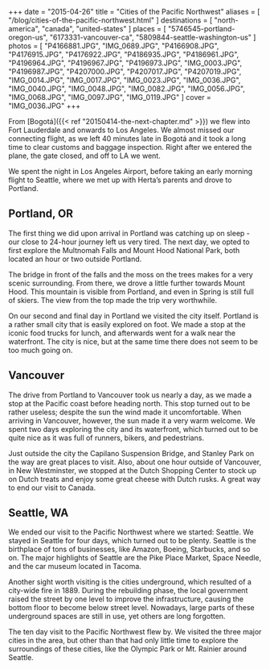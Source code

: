 +++
date    = "2015-04-26"
title   = "Cities of the Pacific Northwest"
aliases = [ "/blog/cities-of-the-pacific-northwest.html" ]
destinations = [ "north-america", "canada", "united-states" ]
places  = [
  "5746545-portland-oregon-us", "6173331-vancouver-ca", "5809844-seattle-washington-us"
]
photos = [
  "P4166881.JPG", "IMG_0689.JPG", "P4166908.JPG", "P4176915.JPG", "P4176922.JPG",
  "P4186935.JPG", "P4186961.JPG", "P4196964.JPG", "P4196967.JPG", "P4196973.JPG",
  "IMG_0003.JPG", "P4196987.JPG", "P4207000.JPG", "P4207017.JPG", "P4207019.JPG",
  "IMG_0014.JPG", "IMG_0017.JPG", "IMG_0023.JPG", "IMG_0036.JPG", "IMG_0040.JPG",
  "IMG_0048.JPG", "IMG_0082.JPG", "IMG_0056.JPG", "IMG_0068.JPG", "IMG_0097.JPG",
  "IMG_0119.JPG"
]
cover = "IMG_0036.JPG"
+++

From [Bogotá]({{< ref "20150414-the-next-chapter.md" >}}) we flew into Fort Lauderdale and onwards to Los Angeles. We almost missed our connecting flight, as we left 40 minutes late in Bogotá and it took a long time to clear customs and baggage inspection. Right after we entered the plane, the gate closed, and off to LA we went.
<!--more-->
We spent the night in Los Angeles Airport, before taking an early morning flight to Seattle, where we met up with Herta’s parents and drove to Portland.

## Portland, OR
The first thing we did upon arrival in Portland was catching up on sleep - our close to 24-hour journey left us very tired. The next day, we opted to first explore the Multnomah Falls and Mount Hood National Park, both located an hour or two outside Portland.

The bridge in front of the falls and the moss on the trees makes for a very scenic surrounding. From there, we drove a little further towards Mount Hood. This mountain is visible from Portland, and even in Spring is still full of skiers. The view from the top made the trip very worthwhile.

On our second and final day in Portland we visited the city itself. Portland is a rather small city that is easily explored on foot. We made a stop at the iconic food trucks for lunch, and afterwards went for a walk near the waterfront. The city is nice, but at the same time there does not seem to be too much going on.

## Vancouver
The drive from Portland to Vancouver took us nearly a day, as we made a stop at the Pacific coast before heading north. This stop turned out to be rather useless; despite the sun the wind made it uncomfortable. When arriving in Vancouver, however, the sun made it a very warm welcome. We spent two days exploring the city and its waterfront, which turned out to be quite nice as it was full of runners, bikers, and pedestrians.

Just outside the city the Capilano Suspension Bridge, and Stanley Park on the way are great places to visit. Also, about one hour outside of Vancouver, in New Westminster, we stopped at the Dutch Shopping Center to stock up on Dutch treats and enjoy some great cheese with Dutch rusks. A great way to end our visit to Canada.

## Seattle, WA
We ended our visit to the Pacific Northwest where we started: Seattle. We stayed in Seattle for four days, which turned out to be plenty. Seattle is the birthplace of tons of businesses, like Amazon, Boeing, Starbucks, and so on. The major highlights of Seattle are the Pike Place Market, Space Needle, and the car museum located in Tacoma.

Another sight worth visiting is the cities underground, which resulted of a city-wide fire in 1889. During the rebuilding phase, the local government raised the street by one level to improve the infrastructure, causing the bottom floor to become below street level. Nowadays, large parts of these underground spaces are still in use, yet others are long forgotten.

The ten day visit to the Pacific Northwest flew by. We visited the three major cities in the area, but other than that had only little time to explore the surroundings of these cities, like the Olympic Park or Mt. Rainier around Seattle.